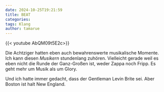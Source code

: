 ```yaml
---
date: 2024-10-25T19:21:59
title: BEAT
categories: 
tags: Klang
author: tamarue
---
```



{{< youtube AbQM09t5E2c>}}


Die Achtziger hatten eben auch bewahrenswerte musikalische Momente.  
Ich kann diesen *Musikern* stundenlang zuhören. Vielleicht gerade weil es eben nicht die Runde der Ganz-Großen ist, weder Zappa noch Fripp. Es geht mehr um Musik als um Glory.

Und ich hatte immer gedacht, dass der Gentleman Levin Brite sei. Aber Boston ist halt New England.